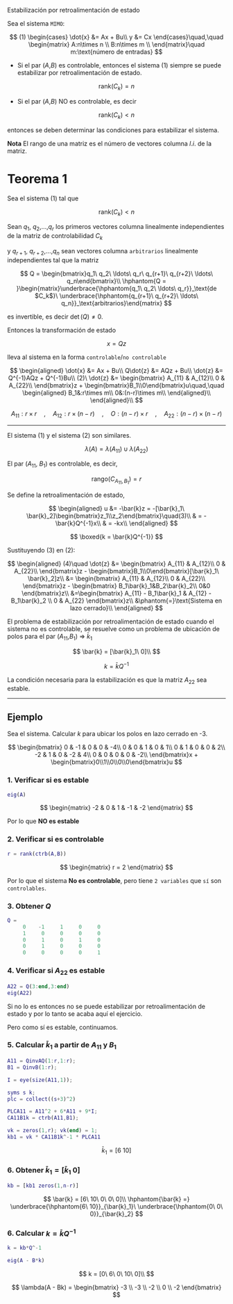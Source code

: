 Estabilización por retroalimentación de estado

Sea el sistema `MIMO`:

$$
(1) \begin{cases}
\dot{x} &= Ax + Bu\\
y &= Cx
\end{cases}\quad,\quad \begin{matrix}
A:n\times n \\
B:n\times m \\
\end{matrix}\quad m:\text{número de entradas}
$$


* Si el par ($A$,$B$) es controlable, entonces el sistema (1) siempre se puede estabilizar por retroalimentación de estado.

$$
\text{rank}(C_k) = n
$$

* Si el par ($A$,$B$) NO es controlable, es decir

$$
\text{rank}(C_k) < n
$$

entonces se deben determinar las condiciones para estabilizar el sistema.

**Nota** El rango de una matriz es el número de vectores columna $l.i.$ de la matriz.


# Teorema 1
Sea el sistema (1) tal que

$$
\text{rank}(C_k) < n
$$

Sean $q_1$, $q_2$,$\ldots$,$q_r$ los primeros vectores columna linealmente independientes de la matriz de controlabilidad $C_k$

y $q_{r+1}$, $q_{r+2}$,$\ldots$,$q_n$ sean vectores columna `arbitrarios` linealmente independientes tal que la matriz

$$
Q = \begin{bmatrix}q_1\ q_2\ \ldots\ q_r\ q_{r+1}\ q_{r+2}\ \ldots\ q_n\end{bmatrix}\\
\hphantom{Q = }\begin{matrix}\underbrace{\hphantom{q_1\ q_2\ \ldots\ q_r}}_\text{de $C_k$}\ \underbrace{\hphantom{q_{r+1}\ q_{r+2}\ \ldots\ q_n}}_\text{arbitrarios}\end{matrix}
$$

es invertible, es decir $\det(Q)\neq 0$.

Entonces la transformación de estado

$$
x = Qz
$$

lleva al sistema en la forma `controlable`/`no controlable`

$$
\begin{aligned}
\dot{x} &= Ax + Bu\\
Q\dot{z} &= AQz + Bu\\
\dot{z} &= Q^{-1}AQz + Q^{-1}Bu\\
(2)\ \dot{z} &= \begin{bmatrix}
A_{11} & A_{12}\\
0 & A_{22}\\
\end{bmatrix}z + \begin{bmatrix}B_1\\0\end{bmatrix}u\quad,\quad \begin{aligned}
B_1&:r\times m\\
0&:(n-r)\times m\\
\end{aligned}\\
\end{aligned}\\
$$

$$
A_{11}:r\times r\quad,\quad A_{12}:r\times (n-r) \quad,\quad O:(n-r)\times r\quad,\quad A_{22}:(n-r)\times (n-r)
$$


**********************
El sistema (1) y el sistema (2) son similares.

$$
\lambda(A) = \lambda(A_{11})\cup \lambda(A_{22})
$$


El par ($A_{11}$, $B_1$) es controlable, es decir,

$$
\text{rango}(C_{A_11,B_1}) = r
$$


Se define la retroalimentación de estado,

$$
\begin{aligned}
u  &= -\bar{k}z = -[\bar{k}_1\ \bar{k}_2]\begin{bmatrix}z_1\\z_2\end{bmatrix}\quad(3)\\
& = -\bar{k}Q^{-1}x\\
& = -kx\\
\end{aligned}
$$

$$
\boxed{k = \bar{k}Q^{-1}}
$$


Sustituyendo (3) en (2):

$$
\begin{aligned}
(4)\quad \dot{z} &= \begin{bmatrix}
A_{11} & A_{12}\\
0 & A_{22}\\
\end{bmatrix}z - \begin{bmatrix}B_1\\0\end{bmatrix}[\bar{k}_1\ \bar{k}_2]z\\
&= \begin{bmatrix}
A_{11} & A_{12}\\
0 & A_{22}\\
\end{bmatrix}z - \begin{bmatrix}
B_1\bar{k}_1&B_2\bar{k}_2\\
0&0
\end{bmatrix}z\\
&=\begin{bmatrix}
A_{11} - B_1\bar{k}_1 & A_{12} - B_1\bar{k}_2 \\
0 & A_{22}
\end{bmatrix}z\\
&\phantom{=}\text{Sistema en lazo cerrado}\\
\end{aligned}
$$


El problema de estabilización por retroalimentación de estado cuando el sistema no es controlable, se resuelve como un problema de ubicación de polos para el par ($A_{11}$,$B_1$) $\Rightarrow$ $\bar{k}_1$

$$
\bar{k} = [\bar{k}_1\ 0]\\
$$

$$
k = \bar{k}Q^{-1}
$$

La condición necesaria para la estabilización es que la matriz $A_{22}$ sea estable.

*******************

## Ejemplo
Sea el sistema. Calcular $k$ para ubicar los polos en lazo cerrado en -3.

$$
\begin{bmatrix}
0 & -1 & 0 & 0 & -4\\
0 & 0 & 1 & 0 & 1\\
0 & 1 & 0 & 0 & 2\\
-2 & 1 & 0 & -2 & 4\\
0 & 0 & 0 & 0 & -2\\
\end{bmatrix}x + \begin{bmatrix}0\\1\\0\\0\\0\end{bmatrix}u
$$

### 1. Verificar si es estable
```matlab
eig(A)
```

$$
\begin{matrix}
-2 & 0 & 1 & -1 & -2
\end{matrix}
$$

Por lo que **NO es estable**

### 2. Verificar si es controlable
```matlab
r = rank(ctrb(A,B))
```

$$
\begin{matrix}
r = 2
\end{matrix}
$$

Por lo que el sistema **No es controlable**, pero tiene `2 variables` que `sí` son `controlables`.

### 3. Obtener $Q$
```matlab
Q =  
	 0    -1     1     0     0
     1     0     0     0     0
     0     1     0     1     0
     0     1     0     0     0
     0     0     0     0     1
```

### 4. Verificar si $A_{22}$ es estable
```matlab
A22 = Q(3:end,3:end)
eig(A22)
```
Si no lo es entonces no se puede estabilizar por retroalimentación de estado y por lo tanto se acaba aquí el ejercicio.

Pero como sí es estable, continuamos.

### 5. Calcular $\bar{k}_1$ a partir de $A_{11}$ y $B_1$
```matlab
A11 = QinvAQ(1:r,1:r);
B1 = QinvB(1:r);

I = eye(size(A11,1));

syms s k;
plc = collect((s+3)^2)

PLCA11 = A11^2 + 6*A11 + 9*I;
CA11B1k = ctrb(A11,B1);

vk = zeros(1,r); vk(end) = 1;
kb1 = vk * CA11B1k^-1 * PLCA11
```

$$
\bar{k}_1 = [6\ 10]
$$

### 6. Obtener $\bar{k}_1 = [\bar{k}_1\ 0]$
```matlab
kb = [kb1 zeros(1,n-r)]
```

$$
\bar{k} = [6\ 10\ 0\ 0\ 0]\\
\hphantom{\bar{k} =} \underbrace{\hphantom{6\ 10}}_{\bar{k}_1}\ \underbrace{\hphantom{0\ 0\ 0}}_{\bar{k}_2}
$$


### 6. Calcular $k = \bar{k}Q^{-1}$
```matlab
k = kb*Q^-1

eig(A - B*k)
```

$$
k = [0\ 6\ 0\ 10\ 0]\\
$$

$$
\lambda(A - Bk) = \begin{bmatrix}
-3 \\ -3 \\ -2 \\ 0 \\ -2
\end{bmatrix}
$$
